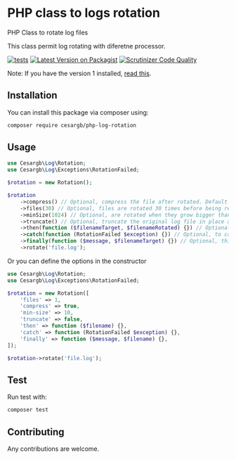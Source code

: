 
# PHP class to logs rotation

PHP Class to rotate log files

This class permit log rotating with diferetne processor.

[![tests](https://github.com/cesargb/php-log-rotation/workflows/tests/badge.svg)](https://github.com/cesargb/php-log-rotation/actions)
[![Latest Version on Packagist](https://img.shields.io/packagist/v/cesargb/php-log-rotation.svg?style=flat-square&color=brightgreen)](https://packagist.org/packages/cesargb/php-log-rotation)
[![Scrutinizer Code Quality](https://scrutinizer-ci.com/g/cesargb/php-log-rotation/badges/quality-score.png?b=master)](https://scrutinizer-ci.com/g/cesargb/php-log-rotation/?branch=master)

Note: If you have the version 1 installed, [read this](https://github.com/cesargb/php-log-rotation/tree/v1).

## Installation

You can install this package via composer using:

```bash
composer require cesargb/php-log-rotation
```

## Usage

```php
use Cesargb\Log\Rotation;
use Cesargb\Log\Exceptions\RotationFailed;

$rotation = new Rotation();

$rotation
    ->compress() // Optional, compress the file after rotated. Default false
    ->files(30) // Optional, files are rotated 30 times before being removed. Default 366
    ->minSize(1024) // Optional, are rotated when they grow bigger than 1024 bytes. Default 0
    ->truncate() // Optional, truncate the original log file in place after creating a copy, instead of moving the old log file.
    ->then(function ($filenameTarget, $filenameRotated) {}) // Optional, to get filename target and original filename
    ->catch(function (RotationFailed $exception) {}) // Optional, to catch a exception in rotating
    ->finally(function ($message, $filenameTarget) {}) // Optional, this method will be called when the process has finished
    ->rotate('file.log');
```

Or you can define the options in the constructor

```php
use Cesargb\Log\Rotation;
use Cesargb\Log\Exceptions\RotationFailed;

$rotation = new Rotation([
    'files' => 1,
    'compress' => true,
    'min-size' => 10,
    'truncate' => false,
    'then' => function ($filename) {},
    'catch' => function (RotationFailed $exception) {},
    'finally' => function ($message, $filename) {},
]);

$rotation->rotate('file.log');
```

## Test

Run test with:

```bash
composer test
```

## Contributing

Any contributions are welcome.
